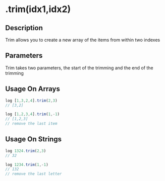 # .trim(idx1,idx2)

## Description

Trim allows you to create a new array of the items from within two indexes

## Parameters

Trim takes two parameters, the start of the trimming and the end of the trimming

## Usage On Arrays

```javascript
log [1,3,2,4].trim(2,3)
// [3,2]

log [1,2,3,4].trim(1,-1)
// [1,2,3]
// remove the last item
```

## Usage On Strings

```javascript
log 1324.trim(2,3)
// 32

log 1234.trim(1,-1)
// 132
// remove the last letter
```
